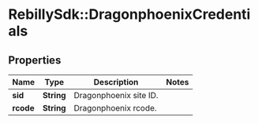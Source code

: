 # RebillySdk::DragonphoenixCredentials

## Properties
Name | Type | Description | Notes
------------ | ------------- | ------------- | -------------
**sid** | **String** | Dragonphoenix site ID. | 
**rcode** | **String** | Dragonphoenix rcode. | 

